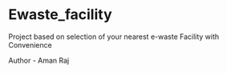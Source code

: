 # Ewaste_facility
Project based on selection of your nearest e-waste Facility with Convenience


Author - Aman Raj

